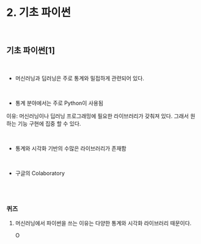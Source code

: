 # 2. 기초 파이썬

<br/>

## 기초 파이썬[1]

<br/>

- 머신러닝과 딥러닝은 주로 통계와 밀접하게 관련되어 있다.

<br/>

- 통계 분야에서는 주로 Python이 사용됨

이유: 머신러닝이나 딥러닝 프로그래밍에 필요한 라이브러리가 갖춰져 있다. 그래서 원하는 기능 구현에 집중 할 수 있다.

<br/>

- 통계와 시각화 기반의 수많은 라이브러리가 존재함

<br/>

- 구글의 Colaboratory



<br/>

<br/>

### 퀴즈

1. 머신러닝에서 파이썬을 쓰는 이유는 다양한 통계와 시각화 라이브러리 때문이다.

   O



<br/>



